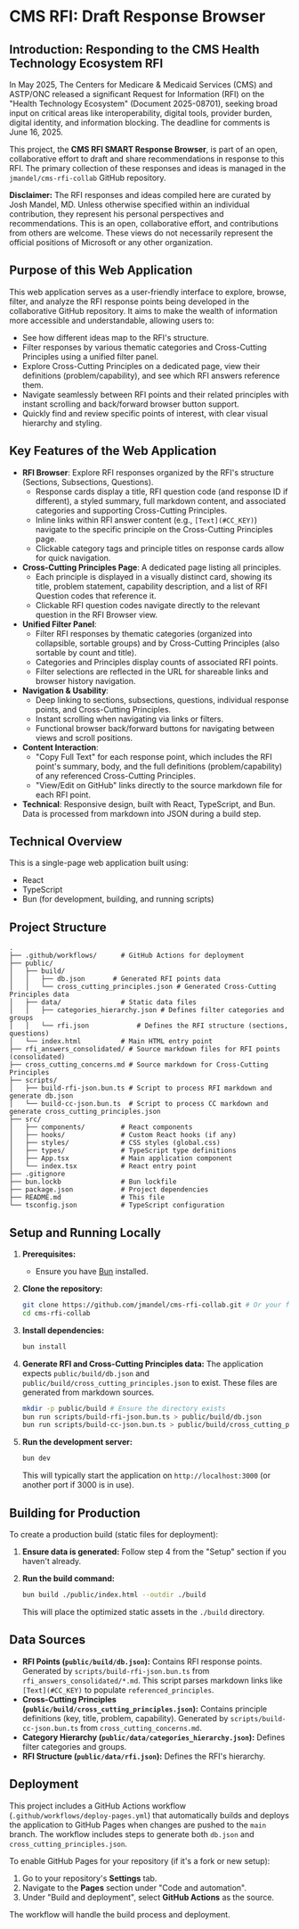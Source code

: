 # CMS RFI: Draft Response Browser

## Introduction: Responding to the CMS Health Technology Ecosystem RFI

In May 2025, The Centers for Medicare & Medicaid Services (CMS) and ASTP/ONC released a significant Request for Information (RFI) on the "Health Technology Ecosystem" (Document 2025-08701), seeking broad input on critical areas like interoperability, digital tools, provider burden, digital identity, and information blocking. The deadline for comments is June 16, 2025.

This project, the **CMS RFI SMART Response Browser**, is part of an open, collaborative effort to draft and share recommendations in response to this RFI. The primary collection of these responses and ideas is managed in the `jmandel/cms-rfi-collab` GitHub repository.

**Disclaimer:** The RFI responses and ideas compiled here are curated by Josh Mandel, MD. Unless otherwise specified within an individual contribution, they represent his personal perspectives and recommendations. This is an open, collaborative effort, and contributions from others are welcome. These views do not necessarily represent the official positions of Microsoft or any other organization.

## Purpose of this Web Application

This web application serves as a user-friendly interface to explore, browse, filter, and analyze the RFI response points being developed in the collaborative GitHub repository. It aims to make the wealth of information more accessible and understandable, allowing users to:

*   See how different ideas map to the RFI's structure.
*   Filter responses by various thematic categories and Cross-Cutting Principles using a unified filter panel.
*   Explore Cross-Cutting Principles on a dedicated page, view their definitions (problem/capability), and see which RFI answers reference them.
*   Navigate seamlessly between RFI points and their related principles with instant scrolling and back/forward browser button support.
*   Quickly find and review specific points of interest, with clear visual hierarchy and styling.

## Key Features of the Web Application

*   **RFI Browser**: Explore RFI responses organized by the RFI's structure (Sections, Subsections, Questions).
    *   Response cards display a title, RFI question code (and response ID if different), a styled summary, full markdown content, and associated categories and supporting Cross-Cutting Principles.
    *   Inline links within RFI answer content (e.g., `[Text](#CC_KEY)`) navigate to the specific principle on the Cross-Cutting Principles page.
    *   Clickable category tags and principle titles on response cards allow for quick navigation.
*   **Cross-Cutting Principles Page**: A dedicated page listing all principles.
    *   Each principle is displayed in a visually distinct card, showing its title, problem statement, capability description, and a list of RFI Question codes that reference it.
    *   Clickable RFI question codes navigate directly to the relevant question in the RFI Browser view.
*   **Unified Filter Panel**: 
    *   Filter RFI responses by thematic categories (organized into collapsible, sortable groups) and by Cross-Cutting Principles (also sortable by count and title).
    *   Categories and Principles display counts of associated RFI points.
    *   Filter selections are reflected in the URL for shareable links and browser history navigation.
*   **Navigation & Usability**:
    *   Deep linking to sections, subsections, questions, individual response points, and Cross-Cutting Principles.
    *   Instant scrolling when navigating via links or filters.
    *   Functional browser back/forward buttons for navigating between views and scroll positions.
*   **Content Interaction**:
    *   "Copy Full Text" for each response point, which includes the RFI point's summary, body, and the full definitions (problem/capability) of any referenced Cross-Cutting Principles.
    *   "View/Edit on GitHub" links directly to the source markdown file for each RFI point.
*   **Technical**: Responsive design, built with React, TypeScript, and Bun. Data is processed from markdown into JSON during a build step.

## Technical Overview

This is a single-page web application built using:
*   React
*   TypeScript
*   Bun (for development, building, and running scripts)

## Project Structure

```
.
├── .github/workflows/      # GitHub Actions for deployment
├── public/
│   ├── build/
│   │   ├── db.json       # Generated RFI points data
│   │   └── cross_cutting_principles.json # Generated Cross-Cutting Principles data
│   ├── data/               # Static data files
│   │   ├── categories_hierarchy.json # Defines filter categories and groups
│   │   └── rfi.json            # Defines the RFI structure (sections, questions)
│   └── index.html          # Main HTML entry point
├── rfi_answers_consolidated/ # Source markdown files for RFI points (consolidated)
├── cross_cutting_concerns.md # Source markdown for Cross-Cutting Principles
├── scripts/
│   ├── build-rfi-json.bun.ts # Script to process RFI markdown and generate db.json
│   └── build-cc-json.bun.ts  # Script to process CC markdown and generate cross_cutting_principles.json
├── src/
│   ├── components/         # React components
│   ├── hooks/              # Custom React hooks (if any)
│   ├── styles/             # CSS styles (global.css)
│   ├── types/              # TypeScript type definitions
│   ├── App.tsx             # Main application component
│   └── index.tsx           # React entry point
├── .gitignore
├── bun.lockb               # Bun lockfile
├── package.json            # Project dependencies
├── README.md               # This file
└── tsconfig.json           # TypeScript configuration
```

## Setup and Running Locally

1.  **Prerequisites:**
    *   Ensure you have [Bun](https://bun.sh/) installed.

2.  **Clone the repository:**
    ```bash
    git clone https://github.com/jmandel/cms-rfi-collab.git # Or your fork
    cd cms-rfi-collab
    ```

3.  **Install dependencies:**
    ```bash
    bun install
    ```

4.  **Generate RFI and Cross-Cutting Principles data:**
    The application expects `public/build/db.json` and `public/build/cross_cutting_principles.json` to exist. These files are generated from markdown sources.
    ```bash
    mkdir -p public/build # Ensure the directory exists
    bun run scripts/build-rfi-json.bun.ts > public/build/db.json
    bun run scripts/build-cc-json.bun.ts > public/build/cross_cutting_principles.json
    ```

5.  **Run the development server:**
    ```bash
    bun dev
    ```
    This will typically start the application on `http://localhost:3000` (or another port if 3000 is in use).

## Building for Production

To create a production build (static files for deployment):

1.  **Ensure data is generated:**
    Follow step 4 from the "Setup" section if you haven't already.

2.  **Run the build command:**
    ```bash
    bun build ./public/index.html --outdir ./build
    ```
    This will place the optimized static assets in the `./build` directory.

## Data Sources

*   **RFI Points (`public/build/db.json`):** Contains RFI response points. Generated by `scripts/build-rfi-json.bun.ts` from `rfi_answers_consolidated/*.md`. This script parses markdown links like `[Text](#CC_KEY)` to populate `referenced_principles`.
*   **Cross-Cutting Principles (`public/build/cross_cutting_principles.json`):** Contains principle definitions (key, title, problem, capability). Generated by `scripts/build-cc-json.bun.ts` from `cross_cutting_concerns.md`.
*   **Category Hierarchy (`public/data/categories_hierarchy.json`):** Defines filter categories and groups.
*   **RFI Structure (`public/data/rfi.json`):** Defines the RFI's hierarchy.

## Deployment

This project includes a GitHub Actions workflow (`.github/workflows/deploy-pages.yml`) that automatically builds and deploys the application to GitHub Pages when changes are pushed to the `main` branch. The workflow includes steps to generate both `db.json` and `cross_cutting_principles.json`.

To enable GitHub Pages for your repository (if it's a fork or new setup):
1.  Go to your repository's **Settings** tab.
2.  Navigate to the **Pages** section under "Code and automation".
3.  Under "Build and deployment", select **GitHub Actions** as the source.

The workflow will handle the build process and deployment. 